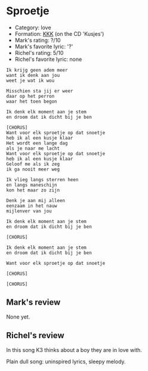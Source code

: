 # Sproetje

 * Category: love
 * Formation: [KKK](Kkk.md) (on the CD 'Kusjes')
 * Mark's rating: ?/10
 * Mark's  favorite lyric: '?'
 * Richel's rating: 5/10
 * Richel's favorite lyric: none

```
Ik krijg geen adem meer
want ik denk aan jou
weet je wat ik wou

Misschien sta jij er weer
daar op het perron
waar het toen begon

Ik denk elk moment aan je stem
en droom dat ik dicht bij je ben

[CHORUS]
Want voor elk sproetje op dat snoetje
heb ik al een kusje klaar
Het wordt een lange dag
als je naar me lacht
Want voor elk sproetje op dat snoetje
heb ik al een kusje klaar
Geloof me als ik zeg
ik ga nooit meer weg

Ik vlieg langs sterren heen
en langs maneschijn
kon het maar zo zijn

Denk je aan mij alleen
eenzaam in het nauw
mijlenver van jou

Ik denk elk moment aan je stem
en droom dat ik dicht bij je ben

[CHORUS]

Ik denk elk moment aan je stem
en droom dat ik dicht bij je ben

Want voor elk sproetje op dat snoetje

[CHORUS]

[CHORUS]
```

## Mark's review

None yet.

## Richel's review

In this song K3 thinks about a boy they are in love with.

Plain dull song: uninspired lyrics, sleepy melody.

